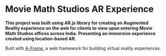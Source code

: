 # Movie Math Studios AR Experience

**This project was built using AR.js library for creating an Augmented Reality experience on the web for clients to view upon entering Movie Math Studios offices across India. Presenting an immersive experience created using location-based AR.**

Built with [A-Frame](https://aframe.io), a web framework for building virtual reality experiences.
